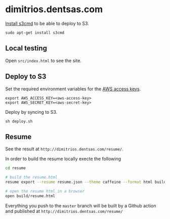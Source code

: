 # dimitrios.dentsas.com

[Install s3cmd](http://s3tools.org/s3cmd) to be able to deploy to S3.

`sudo apt-get install s3cmd`

## Local testing

Open `src/index.html` to see the site.

## Deploy to S3

Set the required environment variables for the [AWS access keys](https://console.aws.amazon.com/iam/home#/security_credential).

```
export AWS_ACCESS_KEY=<aws-access-key>
export AWS_SECRET_KEY=<aws-secret-key>
```

Deploy by syncing to S3.

`sh deploy.sh`

## Resume

See the result at `http://dimitrios.dentsas.com/resume/`.

In order to build the resume locally execte the following

```bash
cd resume

# build the resume.html
resume export --resume resume.json --theme caffeine --format html build/resume.html

# open the resume html in a browser
open build/resume.html
```

Everything you push to the `master` branch will be built by a Github action and published at `http://dimitrios.dentsas.com/resume/`
